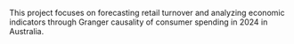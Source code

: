 This project focuses on forecasting retail turnover and analyzing economic indicators through Granger causality of consumer spending in 2024 in Australia.
